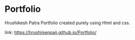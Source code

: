# Portfolio
Hrushikesh Patra Portfolio created purely using Html and css.

link: https://hrushiisenpaii.github.io/Portfolio/
